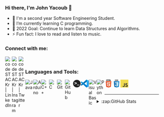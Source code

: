 ### Hi there, I'm John Yacoub 👋 

- 🔭 I'm a second year Software Engineering Student.
- 🌱 I’m currently learning C programming.
- 🥅 2022 Goal: Continue to learn Data Structures and Algorithms.  
- ⚡ Fun fact: I love to read and listen to music.

### Connect with me:

[<img align="left" alt="codeSTACKr | LinkedIn" width="22px" src="https://user-images.githubusercontent.com/89855894/152471764-b29a2ba5-c33e-4894-86ad-0c5711d165a8.png" />][linkedin]
[<img align="left" alt="codeSTACKr | Instagram" width="22px" src="https://user-images.githubusercontent.com/89855894/152471666-eaa74bdc-4c07-4026-8d35-04571f678742.png" />][instagram]
[<img align="left" alt="codeSTACKr | Twitter" width="22px" src="https://user-images.githubusercontent.com/89855894/152471724-d692d3c4-4e00-4816-b76c-c1bda3e2536b.png" />][twitter]

<br />

### Languages and Tools:

[<img align="left" alt="Java" width="26px" src="https://user-images.githubusercontent.com/89855894/152472938-3c662589-6e4d-4dc7-8edd-e9fcd7c2bbad.png" />][linkJava]

[<img align="left" alt="Arduino" width="26px" src="https://user-images.githubusercontent.com/89855894/152472381-b4c9a250-55c3-40be-a8eb-3780d87cfaff.png" />][linkArduino]

[<img align="left" alt="C++" width="26px" src="https://user-images.githubusercontent.com/89855894/152090978-0f72f03a-2804-4781-97a2-34e78000feda.png" />][linkC++]

[<img align="left" alt="C" width="26px" src="https://user-images.githubusercontent.com/89855894/152091014-0af42338-67a9-49e8-b0b2-0b7d3bda7cdd.png" />][linkC]

[<img align="left" alt="Git" width="26px" src="https://user-images.githubusercontent.com/89855894/152472090-1d359e41-da71-4461-ad4e-121db4d00191.png" />][linkGIT]

[<img align="left" alt="GitHub" width="26px" src="https://user-images.githubusercontent.com/89855894/152472017-7b941f63-fb9e-4f84-b836-f242713c1ddf.png" />][linkGithub]

[<img align="left" alt="Terminal" width="26px" src="https://raw.githubusercontent.com/github/explore/80688e429a7d4ef2fca1e82350fe8e3517d3494d/topics/terminal/terminal.png" />][linkTerminal]

[<img align="left" alt="Visual Studio Code" width="26px" src="https://raw.githubusercontent.com/github/explore/80688e429a7d4ef2fca1e82350fe8e3517d3494d/topics/visual-studio-code/visual-studio-code.png" />][linkVSCode]

[<img align="left" alt="Visual Basic" width="26px" src="https://user-images.githubusercontent.com/89855894/152649322-044920b9-a660-4592-af18-d470e83a3047.png" />][linkVSBasic]

[<img align="left" alt="Python" width="26px" src="https://user-images.githubusercontent.com/89855894/152091335-805fb790-a168-4683-9478-5d292d892ba6.png" />][linkPython]

[<img align="left" alt="HTML5" width="26px" src="https://raw.githubusercontent.com/github/explore/80688e429a7d4ef2fca1e82350fe8e3517d3494d/topics/html/html.png" />][linkHTML]

[<img align="left" alt="CSS3" width="26px" src="https://raw.githubusercontent.com/github/explore/80688e429a7d4ef2fca1e82350fe8e3517d3494d/topics/css/css.png" />][linkCSS]

[<img align="left" alt="JavaScript" width="26px" src="https://raw.githubusercontent.com/github/explore/80688e429a7d4ef2fca1e82350fe8e3517d3494d/topics/javascript/javascript.png" />][linkJScript]

<br />
<br />

---
<details>
  <summary>:zap:GitHub Stats</summary>

  <img align="left" alt="John Yacoub's GitHub Stats" src="https://github-readme-stats.vercel.app/api?username=yacoub-john&show_icons=true&hide_border=true" />
  ![](https://komarev.com/ghpvc/?username=yacoub-john&color=blue&label=Profile+Views&style=plastic)

</details>


[linkJava]: https://www.google.com/search?q=Java
[linkArduino]: https://www.google.com/search?q=Arduino
[linkC++]: https://www.google.com/search?q=C%2B%2B
[linkC]: https://www.google.com/search?q=C
[linkGIT]: https://www.google.com/search?q=GIT
[linkGitHub]: https://www.google.com/search?q=Github
[linkTerminal]: https://www.google.com/search?q=Terminal
[linkVSCode]: https://www.google.com/search?q=VSCode
[linkVSBasic]: https://www.google.com/search?q=VSBasic
[linkPython]: https://www.google.com/search?q=Python
[linkHTML]: https://www.google.com/search?q=HTML
[linkCSS]: https://www.google.com/search?q=CSS
[linkJScript]: https://www.google.com/search?q=JavaScript




[instagram]: https://www.instagram.com/john_yacoub
[linkedin]: https://www.linkedin.com/in/john-yacoub-a01ba31b4/
[twitter]: https://twitter.com/John25728210
